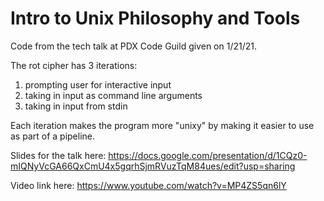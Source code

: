 # Intro to Unix Philosophy and Tools

Code from the tech talk at PDX Code Guild given on 1/21/21.


The rot cipher has 3 iterations:

1. prompting user for interactive input
2. taking in input as command line arguments
3. taking in input from stdin

Each iteration makes the program more "unixy" by making it easier to use as part of a pipeline.

Slides for the talk here: https://docs.google.com/presentation/d/1CQz0-mIQNyVcGA66QxCmU4x5gqrhSjmRVuzTqM84ues/edit?usp=sharing

Video link here: https://www.youtube.com/watch?v=MP4ZS5qn6lY

